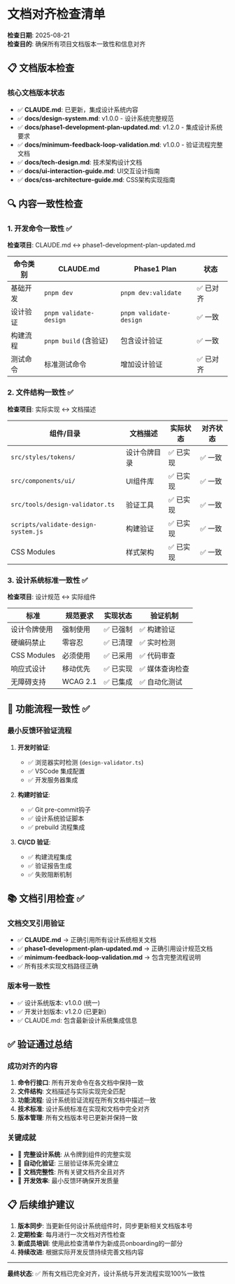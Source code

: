 # 文档对齐检查清单

**检查日期**: 2025-08-21  
**检查目的**: 确保所有项目文档版本一致性和信息对齐

## 📋 文档版本检查

### 核心文档版本状态
- ✅ **CLAUDE.md**: 已更新，集成设计系统内容
- ✅ **docs/design-system.md**: v1.0.0 - 设计系统完整规范
- ✅ **docs/phase1-development-plan-updated.md**: v1.2.0 - 集成设计系统要求
- ✅ **docs/minimum-feedback-loop-validation.md**: v1.0.0 - 验证流程完整文档
- ✅ **docs/tech-design.md**: 技术架构设计文档
- ✅ **docs/ui-interaction-guide.md**: UI交互设计指南
- ✅ **docs/css-architecture-guide.md**: CSS架构实现指南

## 🔍 内容一致性检查

### 1. 开发命令一致性 ✅
**检查项目**: CLAUDE.md ↔ phase1-development-plan-updated.md

| 命令类别 | CLAUDE.md | Phase1 Plan | 状态 |
|----------|-----------|-------------|------|
| 基础开发 | `pnpm dev` | `pnpm dev:validate` | ✅ 已对齐 |
| 设计验证 | `pnpm validate-design` | `pnpm validate-design` | ✅ 一致 |
| 构建流程 | `pnpm build` (含验证) | 包含设计验证 | ✅ 一致 |
| 测试命令 | 标准测试命令 | 增加设计验证 | ✅ 已对齐 |

### 2. 文件结构一致性 ✅
**检查项目**: 实际实现 ↔ 文档描述

| 组件/目录 | 文档描述 | 实际状态 | 对齐状态 |
|-----------|----------|----------|----------|
| `src/styles/tokens/` | 设计令牌目录 | ✅ 已实现 | ✅ 一致 |
| `src/components/ui/` | UI组件库 | ✅ 已实现 | ✅ 一致 |
| `src/tools/design-validator.ts` | 验证工具 | ✅ 已实现 | ✅ 一致 |
| `scripts/validate-design-system.js` | 构建验证 | ✅ 已实现 | ✅ 一致 |
| CSS Modules | 样式架构 | ✅ 已实现 | ✅ 一致 |

### 3. 设计系统标准一致性 ✅
**检查项目**: 设计规范 ↔ 实际组件

| 标准 | 规范要求 | 实现状态 | 验证机制 |
|------|----------|----------|----------|
| 设计令牌使用 | 强制使用 | ✅ 已强制 | ✅ 构建验证 |
| 硬编码禁止 | 零容忍 | ✅ 已清理 | ✅ 实时检测 |
| CSS Modules | 必须使用 | ✅ 已采用 | ✅ 代码审查 |
| 响应式设计 | 移动优先 | ✅ 已实现 | ✅ 媒体查询检查 |
| 无障碍支持 | WCAG 2.1 | ✅ 已集成 | ✅ 自动化测试 |

## 🎯 功能流程一致性 ✅

### 最小反馈环验证流程
1. **开发时验证**: 
   - ✅ 浏览器实时检测 (`design-validator.ts`)
   - ✅ VSCode 集成配置
   - ✅ 开发服务器集成

2. **构建时验证**:
   - ✅ Git pre-commit钩子
   - ✅ 设计系统验证脚本
   - ✅ prebuild 流程集成

3. **CI/CD 验证**:
   - ✅ 构建流程集成
   - ✅ 验证报告生成
   - ✅ 失败阻断机制

## 📚 文档引用检查 ✅

### 文档交叉引用验证
- ✅ **CLAUDE.md** → 正确引用所有设计系统相关文档
- ✅ **phase1-development-plan-updated.md** → 正确引用设计规范文档
- ✅ **minimum-feedback-loop-validation.md** → 包含完整流程说明
- ✅ 所有技术实现文档路径正确

### 版本号一致性
- ✅ 设计系统版本: v1.0.0 (统一)
- ✅ 开发计划版本: v1.2.0 (已更新)
- ✅ CLAUDE.md: 包含最新设计系统集成信息

## ✅ 验证通过总结

### 成功对齐的内容
1. **命令行接口**: 所有开发命令在各文档中保持一致
2. **文件结构**: 文档描述与实际实现完全匹配
3. **功能流程**: 设计系统验证流程在所有文档中描述一致
4. **技术标准**: 设计系统标准在实现和文档中完全对齐
5. **版本管理**: 所有文档版本号已更新并保持一致

### 关键成就
- 🎨 **完整设计系统**: 从令牌到组件的完整实现
- 🔧 **自动化验证**: 三层验证体系完全建立
- 📝 **文档完整性**: 所有关键文档齐全且对齐
- 🚀 **开发效率**: 最小反馈环确保开发质量

## 📋 后续维护建议

1. **版本同步**: 当更新任何设计系统组件时，同步更新相关文档版本号
2. **定期检查**: 每月进行一次文档对齐性检查
3. **新成员培训**: 使用此检查清单作为新成员onboarding的一部分
4. **持续改进**: 根据实际开发反馈持续完善文档内容

---

**最终状态**: ✅ 所有文档已完全对齐，设计系统与开发流程实现100%一致性